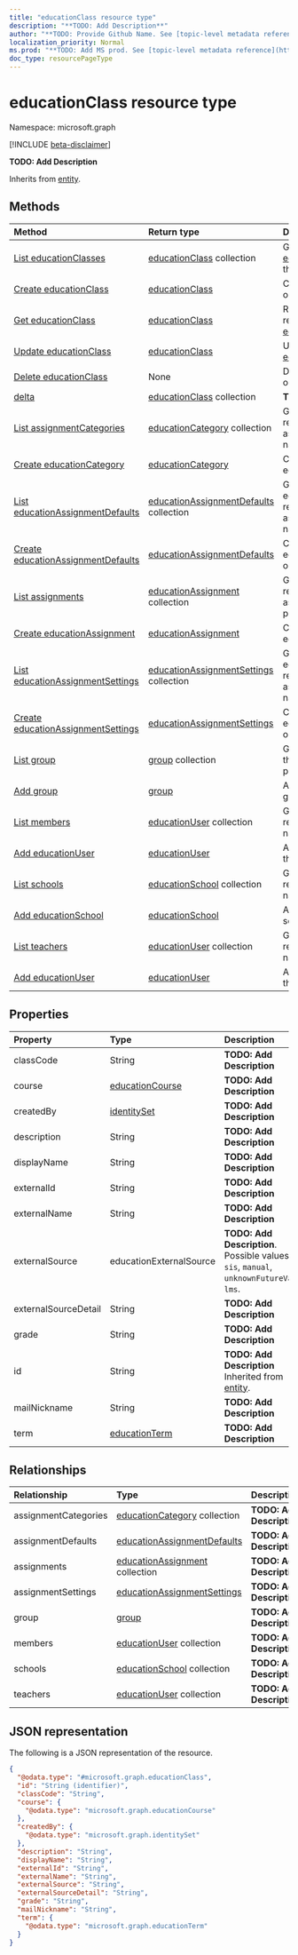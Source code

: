 ```yaml
---
title: "educationClass resource type"
description: "**TODO: Add Description**"
author: "**TODO: Provide Github Name. See [topic-level metadata reference](https://msgo.azurewebsites.net/add/document/guidelines/metadata.html#topic-level-metadata)**"
localization_priority: Normal
ms.prod: "**TODO: Add MS prod. See [topic-level metadata reference](https://msgo.azurewebsites.net/add/document/guidelines/metadata.html#topic-level-metadata)**"
doc_type: resourcePageType
---
```


# educationClass resource type

Namespace: microsoft.graph

[!INCLUDE [beta-disclaimer](../../includes/beta-disclaimer.md)]

**TODO: Add Description**


Inherits from [entity](../resources/entity.md).

## Methods
|Method|Return type|Description|
|:---|:---|:---|
|[List educationClasses](../api/educationclass-list.md)|[educationClass](../resources/educationclass.md) collection|Get a list of the [educationClass](../resources/educationclass.md) objects and their properties.|
|[Create educationClass](../api/educationclass-create.md)|[educationClass](../resources/educationclass.md)|Create a new [educationClass](../resources/educationclass.md) object.|
|[Get educationClass](../api/educationclass-get.md)|[educationClass](../resources/educationclass.md)|Read the properties and relationships of an [educationClass](../resources/educationclass.md) object.|
|[Update educationClass](../api/educationclass-update.md)|[educationClass](../resources/educationclass.md)|Update the properties of an [educationClass](../resources/educationclass.md) object.|
|[Delete educationClass](../api/educationclass-delete.md)|None|Deletes an [educationClass](../resources/educationclass.md) object.|
|[delta](../api/educationclass-delta.md)|[educationClass](../resources/educationclass.md) collection|**TODO: Add Description**|
|[List assignmentCategories](../api/educationclass-list-assignmentcategories.md)|[educationCategory](../resources/educationcategory.md) collection|Get the educationCategory resources from the assignmentCategories navigation property.|
|[Create educationCategory](../api/educationclass-post-assignmentcategories.md)|[educationCategory](../resources/educationcategory.md)|Create a new educationCategory object.|
|[List educationAssignmentDefaults](../api/educationclass-list-assignmentdefaults.md)|[educationAssignmentDefaults](../resources/educationassignmentdefaults.md) collection|Get the educationAssignmentDefaults resources from the assignmentDefaults navigation property.|
|[Create educationAssignmentDefaults](../api/educationclass-post-assignmentdefaults.md)|[educationAssignmentDefaults](../resources/educationassignmentdefaults.md)|Create a new educationAssignmentDefaults object.|
|[List assignments](../api/educationclass-list-assignments.md)|[educationAssignment](../resources/educationassignment.md) collection|Get the educationAssignment resources from the assignments navigation property.|
|[Create educationAssignment](../api/educationclass-post-assignments.md)|[educationAssignment](../resources/educationassignment.md)|Create a new educationAssignment object.|
|[List educationAssignmentSettings](../api/educationclass-list-assignmentsettings.md)|[educationAssignmentSettings](../resources/educationassignmentsettings.md) collection|Get the educationAssignmentSettings resources from the assignmentSettings navigation property.|
|[Create educationAssignmentSettings](../api/educationclass-post-assignmentsettings.md)|[educationAssignmentSettings](../resources/educationassignmentsettings.md)|Create a new educationAssignmentSettings object.|
|[List group](../api/educationclass-list-group.md)|[group](../resources/group.md) collection|Get the group resources from the group navigation property.|
|[Add group](../api/educationclass-post-group.md)|[group](../resources/group.md)|Add group by posting to the group collection.|
|[List members](../api/educationclass-list-members.md)|[educationUser](../resources/educationuser.md) collection|Get the educationUser resources from the members navigation property.|
|[Add educationUser](../api/educationclass-post-members.md)|[educationUser](../resources/educationuser.md)|Add members by posting to the members collection.|
|[List schools](../api/educationclass-list-schools.md)|[educationSchool](../resources/educationschool.md) collection|Get the educationSchool resources from the schools navigation property.|
|[Add educationSchool](../api/educationclass-post-schools.md)|[educationSchool](../resources/educationschool.md)|Add schools by posting to the schools collection.|
|[List teachers](../api/educationclass-list-teachers.md)|[educationUser](../resources/educationuser.md) collection|Get the educationUser resources from the teachers navigation property.|
|[Add educationUser](../api/educationclass-post-teachers.md)|[educationUser](../resources/educationuser.md)|Add teachers by posting to the teachers collection.|

## Properties
|Property|Type|Description|
|:---|:---|:---|
|classCode|String|**TODO: Add Description**|
|course|[educationCourse](../resources/educationcourse.md)|**TODO: Add Description**|
|createdBy|[identitySet](../resources/identityset.md)|**TODO: Add Description**|
|description|String|**TODO: Add Description**|
|displayName|String|**TODO: Add Description**|
|externalId|String|**TODO: Add Description**|
|externalName|String|**TODO: Add Description**|
|externalSource|educationExternalSource|**TODO: Add Description**. Possible values are: `sis`, `manual`, `unknownFutureValue`, `lms`.|
|externalSourceDetail|String|**TODO: Add Description**|
|grade|String|**TODO: Add Description**|
|id|String|**TODO: Add Description** Inherited from [entity](../resources/entity.md).|
|mailNickname|String|**TODO: Add Description**|
|term|[educationTerm](../resources/educationterm.md)|**TODO: Add Description**|

## Relationships
|Relationship|Type|Description|
|:---|:---|:---|
|assignmentCategories|[educationCategory](../resources/educationcategory.md) collection|**TODO: Add Description**|
|assignmentDefaults|[educationAssignmentDefaults](../resources/educationassignmentdefaults.md)|**TODO: Add Description**|
|assignments|[educationAssignment](../resources/educationassignment.md) collection|**TODO: Add Description**|
|assignmentSettings|[educationAssignmentSettings](../resources/educationassignmentsettings.md)|**TODO: Add Description**|
|group|[group](../resources/group.md)|**TODO: Add Description**|
|members|[educationUser](../resources/educationuser.md) collection|**TODO: Add Description**|
|schools|[educationSchool](../resources/educationschool.md) collection|**TODO: Add Description**|
|teachers|[educationUser](../resources/educationuser.md) collection|**TODO: Add Description**|

## JSON representation
The following is a JSON representation of the resource.
<!-- {
  "blockType": "resource",
  "keyProperty": "id",
  "@odata.type": "microsoft.graph.educationClass",
  "baseType": "microsoft.graph.entity",
  "openType": false
}
-->
``` json
{
  "@odata.type": "#microsoft.graph.educationClass",
  "id": "String (identifier)",
  "classCode": "String",
  "course": {
    "@odata.type": "microsoft.graph.educationCourse"
  },
  "createdBy": {
    "@odata.type": "microsoft.graph.identitySet"
  },
  "description": "String",
  "displayName": "String",
  "externalId": "String",
  "externalName": "String",
  "externalSource": "String",
  "externalSourceDetail": "String",
  "grade": "String",
  "mailNickname": "String",
  "term": {
    "@odata.type": "microsoft.graph.educationTerm"
  }
}
```

